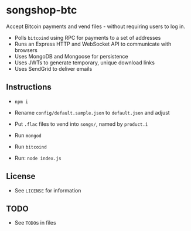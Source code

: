 # songshop-btc 

Accept Bitcoin payments and vend files - without requiring users to log in.

- Polls `bitcoind` using RPC for payments to a set of addresses
- Runs an Express HTTP and WebSocket API to communicate with browsers
- Uses MongoDB and Mongoose for persistence
- Uses JWTs to generate temporary, unique download links
- Uses SendGrid to deliver emails

## Instructions

- `npm i`
- Rename `config/default.sample.json` to `default.json` and adjust
- Put `.flac` files to vend into `songs/`, named by `product.i`

- Run `mongod` 
- Run `bitcoind` 
- Run: `node index.js`

## License

- See `LICENSE` for information

## TODO

- See `TODO`s in files
